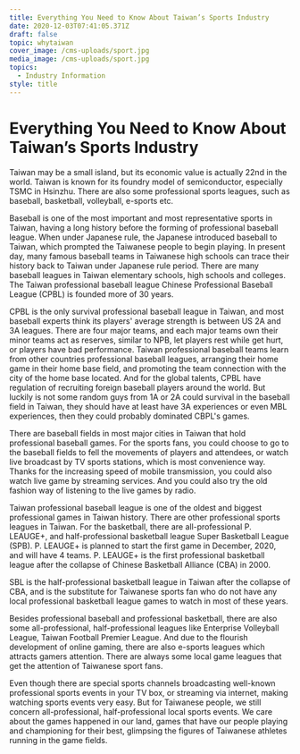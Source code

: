 ```yaml
---
title: Everything You Need to Know About Taiwan’s Sports Industry
date: 2020-12-03T07:41:05.371Z
draft: false
topic: whytaiwan
cover_image: /cms-uploads/sport.jpg
media_image: /cms-uploads/sport.jpg
topics:
  - Industry Information
style: title
---
```

# Everything You Need to Know About Taiwan’s Sports Industry

Taiwan may be a small island, but its economic value is actually 22nd in the world. Taiwan is known for its foundry model of semiconductor, especially TSMC in Hsinzhu. There are also some professional sports leagues, such as baseball, basketball, volleyball, e-sports etc. 

Baseball is one of the most important and most representative sports in Taiwan, having a long history before the forming of professional baseball league. When under Japanese rule, the Japanese introduced baseball to Taiwan, which prompted the Taiwanese people to begin playing. In present day, many famous baseball teams in Taiwanese high schools can trace their history back to Taiwan under Japanese rule period. There are many baseball leagues in Taiwan elementary schools, high schools and colleges. The Taiwan professional baseball league Chinese Professional Baseball League (CPBL) is founded more of 30 years.

CPBL is the only survival professional baseball league in Taiwan, and most baseball experts think its players' average strength is between US 2A and 3A leagues. There are four major teams, and each major teams own their minor teams act as reserves, similar to NPB, let players rest while get hurt, or players have bad performance.  Taiwan professional baseball teams learn from other countries professional baseball leagues, arranging their home game in their home base field, and promoting the team connection with the city of the home base located. And for the global talents, CPBL have regulation of recruiting foreign baseball players around the world. But luckily is not some random guys from 1A or 2A could survival in the baseball field in Taiwan, they should have at least have 3A experiences or even MBL experiences, then they could probably dominated CBPL's games.

There are baseball fields in most major cities in Taiwan that hold professional baseball games. For the sports fans, you could choose to go to the baseball fields to fell the movements of players and attendees, or watch live broadcast by TV sports stations, which is most convenience way. Thanks for the increasing speed of mobile transmission, you could also watch live game by streaming services. And you could also try the old fashion way of listening to the live games by radio.

Taiwan professional baseball league is one of the oldest and biggest professional games in Taiwan history. There are other professional sports leagues in Taiwan. For the basketball, there are all-professional P. LEAUGE+, and half-professional basketball league Super Basketball League (SPB). P. LEAUGE+ is planned to start the first game in December, 2020, and will have 4 teams. P. LEAUGE+ is the first professional basketball league after the collapse of Chinese Basketball Alliance (CBA) in 2000. 

SBL is the half-professional basketball league in Taiwan after the collapse of CBA, and is the substitute for Taiwanese sports fan who do not have any local professional basketball league games to watch in most of these years.

Besides professional baseball and professional basketball, there are also some all-professional, half-professional leagues like Enterprise Volleyball League, Taiwan Football Premier League. And due to the flourish development of online gaming, there are also e-sports leagues which attracts gamers attention. There are always some local game leagues that get the attention of Taiwanese sport fans.

Even though there are special sports channels broadcasting well-known professional sports events in your TV box, or streaming via internet, making watching sports events very easy. But for Taiwanese people, we still concern all-professional, half-professional local sports events. We care about the games happened in our land, games that have our people playing and championing for their best, glimpsing the figures of Taiwanese athletes running in the game fields.